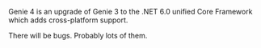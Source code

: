 Genie 4 is an upgrade of Genie 3 to the .NET 6.0 unified Core Framework which adds cross-platform support.

There will be bugs. Probably lots of them. 
